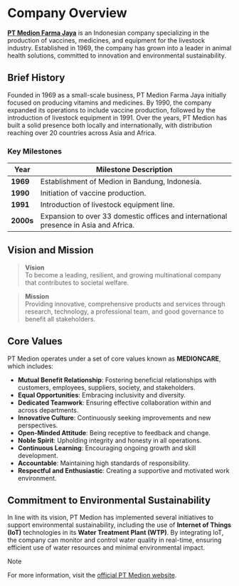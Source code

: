 # Company Overview

[**PT Medion Farma Jaya**](https://www.medionfarma.co.id/en/home/) is an Indonesian company specializing in the production of vaccines, medicines, and equipment for the livestock industry. Established in 1969, the company has grown into a leader in animal health solutions, committed to innovation and environmental sustainability. 

## Brief History

Founded in 1969 as a small-scale business, PT Medion Farma Jaya initially focused on producing vitamins and medicines. By 1990, the company expanded its operations to include vaccine production, followed by the introduction of livestock equipment in 1991. Over the years, PT Medion has built a solid presence both locally and internationally, with distribution reaching over 20 countries across Asia and Africa.

### Key Milestones

| Year      | Milestone Description                                                         |
|-----------|-------------------------------------------------------------------------------|
| **1969**  | Establishment of Medion in Bandung, Indonesia.                                |
| **1990**  | Initiation of vaccine production.                                             |
| **1991**  | Introduction of livestock equipment line.                                     |
| **2000s** | Expansion to over 33 domestic offices and international presence in Asia and Africa. |


## Vision and Mission

> **Vision**     
> To become a leading, resilient, and growing multinational company that contributes to societal welfare.

> **Mission**    
> Providing innovative, comprehensive products and services through research, technology, a professional team, and good governance to benefit all stakeholders.

## Core Values

PT Medion operates under a set of core values known as **MEDIONCARE**, which includes:
- **Mutual Benefit Relationship**: Fostering beneficial relationships with customers, employees, suppliers, society, and stakeholders.
- **Equal Opportunities**: Embracing inclusivity and diversity.
- **Dedicated Teamwork**: Ensuring effective collaboration within and across departments.
- **Innovative Culture**: Continuously seeking improvements and new perspectives.
- **Open-Minded Attitude**: Being receptive to feedback and change.
- **Noble Spirit**: Upholding integrity and honesty in all operations.
- **Continuous Learning**: Encouraging ongoing growth and skill development.
- **Accountable**: Maintaining high standards of responsibility.
- **Respectful and Enthusiastic**: Creating a supportive and motivated work environment.

## Commitment to Environmental Sustainability

In line with its vision, PT Medion has implemented several initiatives to support environmental sustainability, including the use of **Internet of Things (IoT)** technologies in its **Water Treatment Plant (WTP)**. By integrating IoT, the company can monitor and control water quality in real-time, ensuring efficient use of water resources and minimal environmental impact.

> [!NOTE]  
> For more information, visit the [official PT Medion website](https://www.medionfarma.co.id/en/home/).


